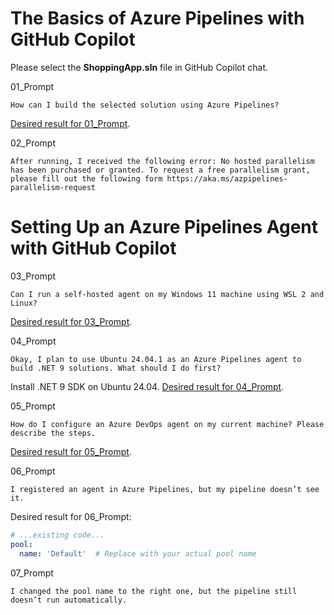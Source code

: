 # The Basics of Azure Pipelines with GitHub Copilot

Please select the **ShoppingApp.sln** file in GitHub Copilot chat.

01_Prompt
```
How can I build the selected solution using Azure Pipelines?
```
[Desired result for 01_Prompt](02_Setup_Azure_Pipelines/01_azure-pipelines.yml).

02_Prompt
```
After running, I received the following error: No hosted parallelism has been purchased or granted. To request a free parallelism grant, please fill out the following form https://aka.ms/azpipelines-parallelism-request
```

# Setting Up an Azure Pipelines Agent with GitHub Copilot

03_Prompt
```
Can I run a self-hosted agent on my Windows 11 machine using WSL 2 and Linux?
```
[Desired result for 03_Prompt](02_Setup_Azure_Pipelines/02_install-ubuntu-24-04.ps1).

04_Prompt
```
Okay, I plan to use Ubuntu 24.04.1 as an Azure Pipelines agent to build .NET 9 solutions. What should I do first?
```
Install .NET 9 SDK on Ubuntu 24.04.
[Desired result for 04_Prompt](02_Setup_Azure_Pipelines/03_install-dotnet-sdk.sh).

05_Prompt
```
How do I configure an Azure DevOps agent on my current machine? Please describe the steps.
```
[Desired result for 05_Prompt](02_Setup_Azure_Pipelines/04_configure-self-hosted-agent.sh).

06_Prompt
```
I registered an agent in Azure Pipelines, but my pipeline doesn’t see it.
```
Desired result for 06_Prompt:
```yml
# ...existing code...
pool:
  name: 'Default'  # Replace with your actual pool name
```

07_Prompt
```
I changed the pool name to the right one, but the pipeline still doesn’t run automatically.
```